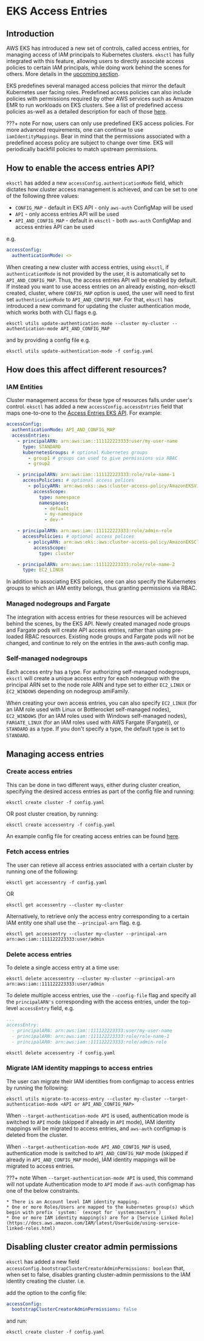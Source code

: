# EKS Access Entries

## Introduction

AWS EKS has introduced a new set of controls, called access entries, for managing access of IAM principals to Kubernetes clusters. `eksctl` has fully integrated with this feature, allowing users to directly associate access policies to certain IAM principals, while doing work behind the scenes for others. More details in the [upcoming section](access-entries.md#how-does-this-affect-different-resources).

EKS predefines several managed access policies that mirror the default Kubernetes user facing roles. Predefined access policies can also include policies with permissions required by other AWS services such as Amazon EMR to run workloads on EKS clusters. See a list of predefined access policies as-well as a detailed description for each of those [here](https://docs.aws.amazon.com/eks/latest/userguide/access-policies.html#access-policy-permissions).

???+ note
    For now, users can only use predefined EKS access policies. For more advanced requirements, one can continue to use `iamIdentityMappings`.
    Bear in mind that the permissions associated with a predefined access policy are subject to change over time. EKS will periodically backfill policies to match upstream permissions.

## How to enable the access entries API?

`eksctl` has added a new `accessConfig.authenticationMode` field, which dictates how cluster access management is achieved, and can be set to one of the following three values:

- `CONFIG_MAP` - default in EKS API - only `aws-auth` ConfigMap will be used
- `API` - only access entries API will be used
- `API_AND_CONFIG_MAP` - default in `eksctl` - both `aws-auth` ConfigMap and access entries API can be used

e.g.

```yaml
accessConfig:
  authenticationMode: <> 
```

When creating a new cluster with access entries, using `eksctl`, if `authenticationMode` is not provided by the user, it is automatically set to `API_AND_CONFIG_MAP`. Thus, the access entries API will be enabled by default. If instead you want to use access entries on an already existing, non-eksctl created, cluster, where `CONFIG_MAP` option is used, the user will need to first set `authenticationMode` to `API_AND_CONFIG_MAP`. For that, `eksctl` has introduced a new command for updating the cluster authentication mode, which works both with CLI flags e.g.

```shell
eksctl utils update-authentication-mode --cluster my-cluster --authentication-mode API_AND_CONFIG_MAP
```

and by providing a config file e.g.

```shell
eksctl utils update-authentication-mode -f config.yaml
```

## How does this affect different resources?

### IAM Entities

Cluster management access for these type of resources falls under user's control. `eksctl` has added a new `accessConfig.accessEntries` field that maps one-to-one to the [Access Entries EKS API](https://docs.aws.amazon.com/eks/latest/userguide/access-policies.html#access-policy-permissions). For example:

```yaml
accessConfig:
  authenticationMode: API_AND_CONFIG_MAP
  accessEntries:
    - principalARN: arn:aws:iam::111122223333:user/my-user-name
      type: STANDARD
      kubernetesGroups: # optional Kubernetes groups
        - group1 # groups can used to give permissions via RBAC
        - group2

    - principalARN: arn:aws:iam::111122223333:role/role-name-1
      accessPolicies: # optional access polices
        - policyARN: arn:aws:eks::aws:cluster-access-policy/AmazonEKSViewPolicy
          accessScope:
            type: namespace
            namespaces:
              - default
              - my-namespace
              - dev-*

    - principalARN: arn:aws:iam::111122223333:role/admin-role
      accessPolicies: # optional access polices
        - policyARN: arn:aws:eks::aws:cluster-access-policy/AmazonEKSClusterAdminPolicy
          accessScope:
            type: cluster

    - principalARN: arn:aws:iam::111122223333:role/role-name-2
      type: EC2_LINUX
```

In addition to associating EKS policies, one can also specify the Kubernetes groups to which an IAM entity belongs, thus granting permissions via RBAC.

### Managed nodegroups and Fargate

The integration with access entries for these resources will be achieved behind the scenes, by the EKS API. Newly created managed node groups and Fargate pods will create API access entries, rather than using pre-loaded RBAC resources. Existing node groups and Fargate pods will not be changed, and continue to rely on the entries in the aws-auth config map.

### Self-managed nodegroups

Each access entry has a type. For authorizing self-managed nodegroups, `eksctl` will create a unique access entry for each nodegroup with the principal ARN set to the node role ARN and type set to either `EC2_LINUX` or `EC2_WINDOWS` depending on nodegroup amiFamily.

When creating your own access entries, you can also specify `EC2_LINUX` (for an IAM role used with Linux or Bottlerocket self-managed nodes), `EC2_WINDOWS` (for an IAM roles used with Windows self-managed nodes), `FARGATE_LINUX` (for an IAM roles used with AWS Fargate (Fargate)), or `STANDARD` as a type. If you don't specify a type, the default type is set to `STANDARD`.

## Managing access entries

### Create access entries

This can be done in two different ways, either during cluster creation, specifying the desired access entries as part of the config file and running:

```shell
eksctl create cluster -f config.yaml
```

OR post cluster creation, by running:

```shell
eksctl create accessentry -f config.yaml
```

An example config file for creating access entries can be found [here](https://github.com/weaveworks/eksctl/blob/main/examples/40-access-entries.yaml).

### Fetch access entries

The user can retieve all access entries associated with a certain cluster by running one of the following:

```shell
eksctl get accessentry -f config.yaml
```

OR

```shell
eksctl get accessentry --cluster my-cluster
```

Alternatively, to retrieve only the access entry corresponding to a certain IAM entity one shall use the `--principal-arn` flag. e.g.

```shell
eksctl get accessentry --cluster my-cluster --principal-arn arn:aws:iam::111122223333:user/admin
```

### Delete access entries

To delete a single access entry at a time use:

```shell
eksctl delete accessentry --cluster my-cluster --principal-arn arn:aws:iam::111122223333:user/admin
```

To delete multiple access entries, use the `--config-file` flag and specify all the `principalARN's` corresponding with the access entries, under the top-level `accessEntry` field, e.g.

```yaml
...
accessEntry:
  - principalARN: arn:aws:iam::111122223333:user/my-user-name
  - principalARN: arn:aws:iam::111122223333:role/role-name-1
  - principalARN: arn:aws:iam::111122223333:role/admin-role
```

```shell
eksctl delete accessentry -f config.yaml
```

### Migrate IAM identity mappings to access entries

The user can migrate their IAM identities from configmap to access entries by running the following:

```shell
eksctl utils migrate-to-access-entry --cluster my-cluster --target-authentication-mode <API or API_AND_CONFIG_MAP>
```

When `--target-authentication-mode API` is used, authentication mode is switched to `API` mode (skipped if already in `API` mode), IAM identity mappings will be migrated to access entries, and `aws-auth` configmap is deleted from the cluster.

When `--target-authentication-mode API_AND_CONFIG_MAP` is used, authentication mode is switched to `API_AND_CONFIG_MAP` mode (skipped if already in `API_AND_CONFIG_MAP` mode), IAM identity mappings will be migrated to access entries.

???+ note
    When `--target-authentication-mode API` is used, this command will not update Authentication mode to `API` mode if `aws-auth` configmap has one of the below constraints.
    
    * There is an Account level IAM identity mapping.
    * One or more Roles/Users are mapped to the kubernetes group(s) which begin with prefix `system:` (except for `system:masters`)
    * One or more IAM identity mapping(s) are for a [Service Linked Role](https://docs.aws.amazon.com/IAM/latest/UserGuide/using-service-linked-roles.html)

## Disabling cluster creator admin permissions

`eksctl` has added a new field `accessConfig.bootstrapClusterCreatorAdminPermissions: boolean` that, when set to false, disables granting cluster-admin permissions to the IAM identity creating the cluster. i.e.

add the option to the config file:

```yaml
accessConfig:
  bootstrapClusterCreatorAdminPermissions: false
```

and run:

```shell
eksctl create cluster -f config.yaml
```
